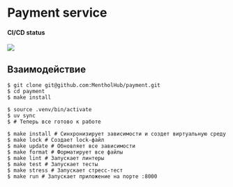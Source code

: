 # Payment service

#### CI/CD status
<img src="https://github.com/MentholHub/payment/actions/workflows/ci.yml/badge.svg">

## Взаимодействие
```shell
$ git clone git@github.com:MentholHub/payment.git
$ cd payment
$ make install

$ source .venv/bin/activate
$ uv sync
$ # Теперь все готово к работе

$ make install # Синхронизирует зависимости и создет виртуальную среду
$ make lock # Создает lock-файл
$ make update # Обновляет все зависимости
$ make format # Форматирует все файлы
$ make lint # Запускает линтеры
$ make test # Запускает тесты
$ make stress # Запускает стресс-тест
$ make run # Запускает приложение на порте :8000
```

